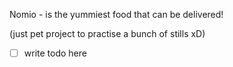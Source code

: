 Nomio - is the yummiest food that can be delivered!

(just pet project to practise a bunch of stills xD)

- [ ] write todo here
